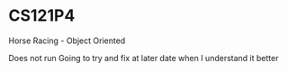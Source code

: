 # CS121P4
Horse Racing - Object Oriented

Does not run
Going to try and fix at later date when I understand it better
